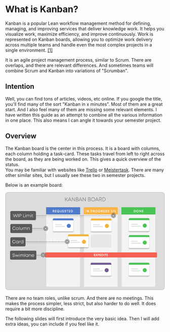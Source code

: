 ﻿# What is Kanban?
Kanban is a popular Lean workflow management method for defining, managing, 
and improving services that deliver knowledge work. It helps you visualize work, maximize efficiency, 
and improve continuously. Work is represented on Kanban boards, 
allowing you to optimize work delivery across multiple teams and handle even the most complex 
projects in a single environment.
[[1]](https://kanbanize.com/kanban-resources/getting-started/what-is-kanban)

It is an agile project management process, similar to Scrum. There are overlaps, and there are relevant differences. And sometimes teams will combine Scrum and Kanban into variations of "Scrumban".

## Intention
Well, you can find tons of articles, videos, etc online. If you google the title, you'll find many of the sort "Kanban in x minutes". 
Most of them are a great start. And I also feel many of them are missing some relevant elements. 
I have written this guide as an attempt to combine all the various information in one place. This also means I can angle it towards your semester project. 

## Overview
The Kanban board is the center in this process. It is a board with columns, each column holding a task-card. 
These tasks travel from left to right across the board, as they are being worked on. This gives a quick overview of the status.\
You may be familiar with websites like [Trello](https://trello.com/) or [Meistertask](https://www.meistertask.com/da). There are many other similar sites, but I usually see these two in semester projects.

Below is an example board:

![Kanban_board-elements.png](Kanban_board-elements.png)

There are no team roles, unlike scrum. And there are no meetings. This makes the process simpler, less strict, 
but also harder to do well. 
It does require a bit more discipline.

The following slides will first introduce the very basic idea. Then I will add extra ideas, you can include if you feel like it.
